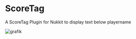# ScoreTag
A ScoreTag Plugin for Nukkit to display text below playername

![grafik](https://user-images.githubusercontent.com/45903049/173244678-b3cfd93f-a0e9-4419-bb4a-33dfd31147b5.png)
